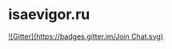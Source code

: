 # isaevigor.ru
[![Gitter](https://badges.gitter.im/Join Chat.svg)](https://gitter.im/itoldya/isaevigor.ru?utm_source=badge&utm_medium=badge&utm_campaign=pr-badge&utm_content=badge)